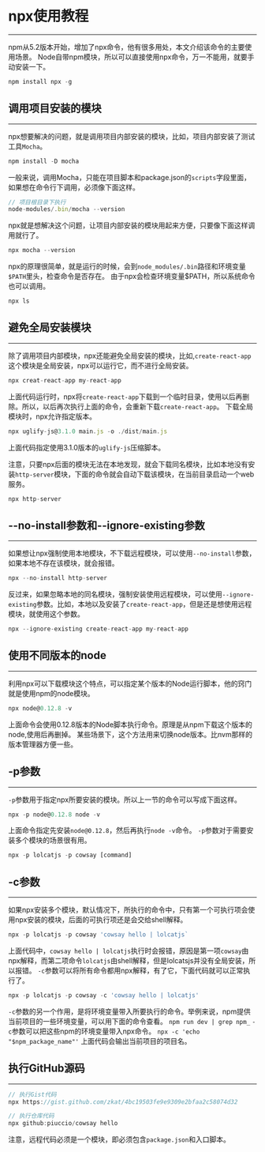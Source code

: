 # npx使用教程
***
npm从5.2版本开始，增加了npx命令，他有很多用处，本文介绍该命令的主要使用场景。
Node自带npm模块，所以可以直接使用npx命令，万一不能用，就要手动安装一下。

```js
npm install npx -g
```

## 调用项目安装的模块
***
npx想要解决的问题，就是调用项目内部安装的模块，比如，项目内部安装了测试工具`Mocha`。
```js
npm install -D mocha
```

一般来说，调用Mocha，只能在项目脚本和package.json的`scripts`字段里面，如果想在命令行下调用，必须像下面这样。
```js
// 项目根目录下执行
node-modules/.bin/mocha --version
```

npx就是想解决这个问题，让项目内部安装的模块用起来方便，只要像下面这样调用就行了。
```js
npx mocha --version
```

npx的原理很简单，就是运行的时候，会到`node_modules/.bin`路径和环境变量`$PATH`里头，检查命令是否存在。
由于npx会检查环境变量$PATH，所以系统命令也可以调用。

```js
npx ls
```

## 避免全局安装模块
***
除了调用项目内部模块，npx还能避免全局安装的模块，比如,`create-react-app`这个模块是全局安装，npx可以运行它，而不进行全局安装。
```js
npx creat-react-app my-react-app
```

上面代码运行时，npx将`create-react-app`下载到一个临时目录，使用以后再删除。所以，以后再次执行上面的命令，会重新下载`create-react-app`。
下载全局模块时，npx允许指定版本。
```js
npx uglify-js@3.1.0 main.js -o ./dist/main.js
```
上面代码指定使用3.1.0版本的`uglify-js`压缩脚本。

注意，只要npx后面的模块无法在本地发现，就会下载同名模块，比如本地没有安装`http-server`模块，下面的命令就会自动下载该模块，在当前目录启动一个web服务。
```js
npx http-server
```

## --no-install参数和--ignore-existing参数
***
如果想让npx强制使用本地模块，不下载远程模块，可以使用`--no-install`参数，如果本地不存在该模块，就会报错。
```js
npx --no-install http-server
```

反过来，如果忽略本地的同名模块，强制安装使用远程模块，可以使用`--ignore-existing`参数。比如，本地以及安装了`create-react-app`，但是还是想使用远程模块，就使用这个参数。
```js
npx --ignore-existing create-react-app my-react-app
```

## 使用不同版本的node
***
利用npx可以下载模块这个特点，可以指定某个版本的Node运行脚本，他的窍门就是使用npm的node模块。
```js
npx node@0.12.8 -v
```
上面命令会使用0.12.8版本的Node脚本执行命令。原理是从npm下载这个版本的node,使用后再删掉。
某些场景下，这个方法用来切换node版本。比nvm那样的版本管理器方便一些。

## -p参数
***
`-p`参数用于指定npx所要安装的模块。所以上一节的命令可以写成下面这样。
```js
npx -p node@0.12.8 node -v
```
上面命令指定先安装`node@0.12.8`，然后再执行`node -v`命令。
`-p`参数对于需要安装多个模块的场景很有用。
```js
npx -p lolcatjs -p cowsay [command]
```

## -c参数
***
如果npx安装多个模块，默认情况下，所执行的命令中，只有第一个可执行项会使用npx安装的模块，后面的可执行项还是会交给shell解释。
```js
npx -p lolcatjs -p cowsay 'cowsay hello | lolcatjs`
```
上面代码中，`cowsay hello | lolcatjs`执行时会报错，原因是第一项`cowsay`由npx解释，而第二项命令`lolcatjs`由shell解释，但是lolcatsjs并没有全局安装，所以报错。
`-c`参数可以将所有命令都用npx解释，有了它，下面代码就可以正常执行了。
```js
npx -p lolcatjs -p cowsay -c 'cowsay hello | lolcatjs'
```

`-c`参数的另一个作用，是将环境变量带入所要执行的命令。举例来说，npm提供当前项目的一些环境变量，可以用下面的命令查看。
`npm run dev | grep npm_`
`-c`参数可以把这些npm的环境变量带入npx命令。
`npx -c 'echo "$npm_package_name"'`
上面代码会输出当前项目的项目名。

## 执行GitHub源码
***
```js
// 执行Gist代码
npx https://gist.github.com/zkat/4bc19503fe9e9309e2bfaa2c58074d32

// 执行仓库代码
npx github:piuccio/cowsay hello
```
注意，远程代码必须是一个模块，即必须包含`package.json`和入口脚本。